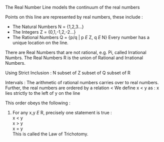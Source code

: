 The Real Number Line models the continuum of the real numbers

Points on this line are represented by real numbers, these include :
- The Natural Numbers N = {1,2,3...}
- The Integers Z = {0,1,-1,2,-2...}
- The Rational Numbers Q = {p/q | p *E* Z, q *E* N}
Every number has a unique location on the line.

There are Real Numbers that are not rational, e.g. Pi, called Irrational Numbrs.
The Real Numbers R is the union of Rational and Irrational Numbers.

Using Strict Inclusion : N subset of Z subset of Q subset of R

Intervals : 
The arithmetic of rational numbers carries over to real numbers. Further, the real numbers are ordered by a relation <
We define x < y as :
x lies strictly to the left of y on the line

This order obeys the following : 
1. For any x,y *E* R, precisely one statement is true :<br>
x < y   <br>x > y<br>   x = y<br>
This is called the Law of Trichotomy.
